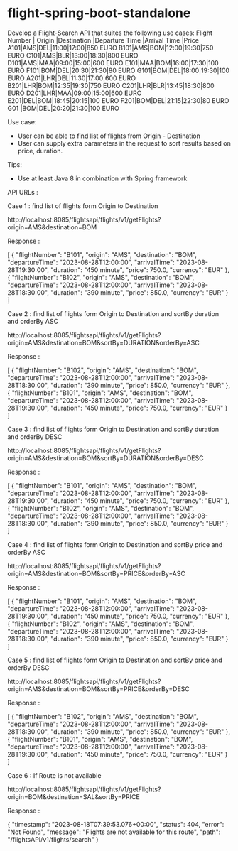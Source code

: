 # flight-spring-boot-standalone

Develop a Flight-Search API that suites the following  use cases:
Flight Number | Origin |Destination |Departure Time |Arrival Time |Price
A101|AMS|DEL|11:00|17:00|850 EURO
B101|AMS|BOM|12:00|19:30|750 EURO
C101|AMS|BLR|13:00|18:30|800 EURO
D101|AMS|MAA|09:00|15:00|600 EURO
E101|MAA|BOM|16:00|17:30|100 EURO
F101|BOM|DEL|20:30|21:30|80 EURO
G101|BOM|DEL|18:00|19:30|100 EURO
A201|LHR|DEL|11:30|17:00|600 EURO
B201|LHR|BOM|12:35|19:30|750 EURO
C201|LHR|BLR|13:45|18:30|800 EURO
D201|LHR|MAA|09:00|15:00|600 EURO
E201|DEL|BOM|18:45|20:15|100 EURO
F201|BOM|DEL|21:15|22:30|80 EURO
G01 |BOM|DEL|20:20|21:30|100 EURO

Use case: 
- User can be able to find list of flights from Origin - Destination
- User can supply extra parameters in the request to sort results based on price, duration.

Tips:
 - Use at least Java 8 in combination with Spring framework

API URLs : 

Case 1 : find list of flights form Origin to Destination

http://localhost:8085/flightsapi/flights/v1/getFlights?origin=AMS&destination=BOM

Response : 

[
    {
        "flightNumber": "B101",
        "origin": "AMS",
        "destination": "BOM",
        "departureTime": "2023-08-28T12:00:00",
        "arrivalTime": "2023-08-28T19:30:00",
        "duration": "450 minute",
        "price": 750.0,
        "currency": "EUR"
    },
    {
        "flightNumber": "B102",
        "origin": "AMS",
        "destination": "BOM",
        "departureTime": "2023-08-28T12:00:00",
        "arrivalTime": "2023-08-28T18:30:00",
        "duration": "390 minute",
        "price": 850.0,
        "currency": "EUR"
    }
]

Case 2 : find list of flights form Origin to Destination and sortBy duration and orderBy ASC

http://localhost:8085/flightsapi/flights/v1/getFlights?origin=AMS&destination=BOM&sortBy=DURATION&orderBy=ASC

Response : 

[
    {
        "flightNumber": "B102",
        "origin": "AMS",
        "destination": "BOM",
        "departureTime": "2023-08-28T12:00:00",
        "arrivalTime": "2023-08-28T18:30:00",
        "duration": "390 minute",
        "price": 850.0,
        "currency": "EUR"
    },
    {
        "flightNumber": "B101",
        "origin": "AMS",
        "destination": "BOM",
        "departureTime": "2023-08-28T12:00:00",
        "arrivalTime": "2023-08-28T19:30:00",
        "duration": "450 minute",
        "price": 750.0,
        "currency": "EUR"
    }
]

Case 3 : find list of flights form Origin to Destination and sortBy duration and orderBy DESC

http://localhost:8085/flightsapi/flights/v1/getFlights?origin=AMS&destination=BOM&sortBy=DURATION&orderBy=DESC

Response : 

[
    {
        "flightNumber": "B101",
        "origin": "AMS",
        "destination": "BOM",
        "departureTime": "2023-08-28T12:00:00",
        "arrivalTime": "2023-08-28T19:30:00",
        "duration": "450 minute",
        "price": 750.0,
        "currency": "EUR"
    },
    {
        "flightNumber": "B102",
        "origin": "AMS",
        "destination": "BOM",
        "departureTime": "2023-08-28T12:00:00",
        "arrivalTime": "2023-08-28T18:30:00",
        "duration": "390 minute",
        "price": 850.0,
        "currency": "EUR"
    }
]

Case 4 : find list of flights form Origin to Destination and sortBy price and orderBy ASC

http://localhost:8085/flightsapi/flights/v1/getFlights?origin=AMS&destination=BOM&sortBy=PRICE&orderBy=ASC

Response : 

[
    {
        "flightNumber": "B101",
        "origin": "AMS",
        "destination": "BOM",
        "departureTime": "2023-08-28T12:00:00",
        "arrivalTime": "2023-08-28T19:30:00",
        "duration": "450 minute",
        "price": 750.0,
        "currency": "EUR"
    },
    {
        "flightNumber": "B102",
        "origin": "AMS",
        "destination": "BOM",
        "departureTime": "2023-08-28T12:00:00",
        "arrivalTime": "2023-08-28T18:30:00",
        "duration": "390 minute",
        "price": 850.0,
        "currency": "EUR"
    }
]

Case 5 : find list of flights form Origin to Destination and sortBy price and orderBy DESC

http://localhost:8085/flightsapi/flights/v1/getFlights?origin=AMS&destination=BOM&sortBy=PRICE&orderBy=DESC

Response : 

[
    {
        "flightNumber": "B102",
        "origin": "AMS",
        "destination": "BOM",
        "departureTime": "2023-08-28T12:00:00",
        "arrivalTime": "2023-08-28T18:30:00",
        "duration": "390 minute",
        "price": 850.0,
        "currency": "EUR"
    },
    {
        "flightNumber": "B101",
        "origin": "AMS",
        "destination": "BOM",
        "departureTime": "2023-08-28T12:00:00",
        "arrivalTime": "2023-08-28T19:30:00",
        "duration": "450 minute",
        "price": 750.0,
        "currency": "EUR"
    }
]


Case 6 : If Route is not available

http://localhost:8085/flightsapi/flights/v1/getFlights?origin=BOM&destination=SAL&sortBy=PRICE

Response : 

{
    "timestamp": "2023-08-18T07:39:53.076+00:00",
    "status": 404,
    "error": "Not Found",
    "message": "Flights are not available for this route",
    "path": "/flightsAPI/v1/flights/search"
}

